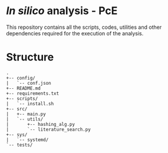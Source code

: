 # *In silico* analysis - PcE

This repository contains all the scripts, codes, utilities and other
dependencies required for the execution of the analysis.

# Structure

```
.
+-- config/
|   `-- conf.json
+-- README.md
+-- requirements.txt
+-- scripts/
|   `-- install.sh
+-- src/
|   +-- main.py
|   `-- utils/
|       +-- hashing_alg.py
|       `-- literature_search.py
+-- sys/
|   `-- systemd/
`-- tests/
```

